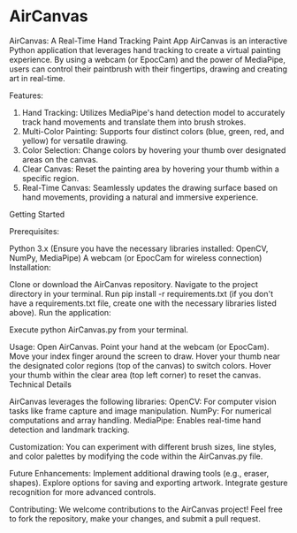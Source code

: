 # AirCanvas
AirCanvas: A Real-Time Hand Tracking Paint App
AirCanvas is an interactive Python application that leverages hand tracking to create a virtual painting experience. By using a webcam (or EpocCam) and the power of MediaPipe, users can control their paintbrush with their fingertips, drawing and creating art in real-time.

Features:

1. Hand Tracking: Utilizes MediaPipe's hand detection model to accurately track hand movements and translate them into brush strokes.
2. Multi-Color Painting: Supports four distinct colors (blue, green, red, and yellow) for versatile drawing.
3. Color Selection: Change colors by hovering your thumb over designated areas on the canvas.
4. Clear Canvas: Reset the painting area by hovering your thumb within a specific region.
5. Real-Time Canvas: Seamlessly updates the drawing surface based on hand movements, providing a natural and immersive experience.

Getting Started

Prerequisites:

Python 3.x (Ensure you have the necessary libraries installed: OpenCV, NumPy, MediaPipe)
A webcam (or EpocCam for wireless connection)
Installation:

Clone or download the AirCanvas repository.
Navigate to the project directory in your terminal.
Run pip install -r requirements.txt (if you don't have a requirements.txt file, create one with the necessary libraries listed above).
Run the application:

Execute python AirCanvas.py from your terminal.

Usage:
Open AirCanvas.
Point your hand at the webcam (or EpocCam).
Move your index finger around the screen to draw.
Hover your thumb near the designated color regions (top of the canvas) to switch colors.
Hover your thumb within the clear area (top left corner) to reset the canvas.
Technical Details

AirCanvas leverages the following libraries:
OpenCV: For computer vision tasks like frame capture and image manipulation.
NumPy: For numerical computations and array handling.
MediaPipe: Enables real-time hand detection and landmark tracking.

Customization:
You can experiment with different brush sizes, line styles, and color palettes by modifying the code within the AirCanvas.py file.

Future Enhancements:
Implement additional drawing tools (e.g., eraser, shapes).
Explore options for saving and exporting artwork.
Integrate gesture recognition for more advanced controls.

Contributing:
We welcome contributions to the AirCanvas project! Feel free to fork the repository, make your changes, and submit a pull request.
